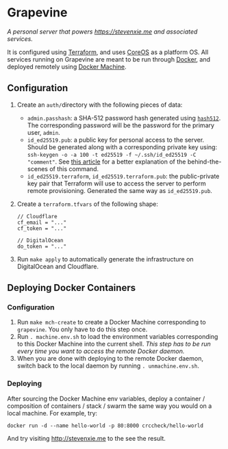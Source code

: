 # Grapevine

_A personal server that powers https://stevenxie.me and associated services._

It is configured using [Terraform](https://www.terraform.io), and uses
[CoreOS](https://coreos.com) as a platform OS. All services running on Grapevine
are meant to be run through [Docker](https://docker.com), and deployed remotely
using [Docker Machine](https://docs.docker.com/machine/).

## Configuration

1. Create an `auth/`directory with the following pieces of data:

   - `admin.passhash`: a SHA-512 password hash generated using
     [`hash512`](https://github.com/steven-xie/hash512). The corresponding
     password will be the password for the primary user, `admin`.
   - `id_ed25519.pub`: a public key for personal access to the server. Should
     be generated along with a corresponding private key using:
     `ssh-keygen -o -a 100 -t ed25519 -f ~/.ssh/id_ed25519 -C "comment"`.
     See [this article](https://medium.com/risan/upgrade-your-ssh-key-to-ed25519-c6e8d60d3c54)
     for a better explanation of the behind-the-scenes of this command.
   - `id_ed25519.terraform`, `id_ed25519.terraform.pub`: the public-private
     key pair that Terraform will use to access the server to perform remote
     provisioning. Generated the same way as `id_ed25519.pub`.

2. Create a `terraform.tfvars` of the following shape:

   ```hcl
   // Cloudflare
   cf_email = "..."
   cf_token = "..."

   // DigitalOcean
   do_token = "..."
   ```

3. Run `make apply` to automatically generate the infrastructure on DigitalOcean
   and Cloudflare.

## Deploying Docker Containers

### Configuration

1. Run `make mch-create` to create a Docker Machine corresponding to
   `grapevine`. You only have to do this step once.
2. Run `. machine.env.sh` to load the environment variables corresponding
   to this Docker Machine into the current shell. _This step has to be run
   every time you want to access the remote Docker daemon._
3. When you are done with deploying to the remote Docker daemon, switch back
   to the local daemon by running `. unmachine.env.sh`.

### Deploying

After sourcing the Docker Machine env variables, deploy a container /
composition of containers / stack / swarm the same way you would on a local
machine. For example, try:

```
docker run -d --name hello-world -p 80:8000 crccheck/hello-world
```

And try visiting http://stevenxie.me to the see the result.
